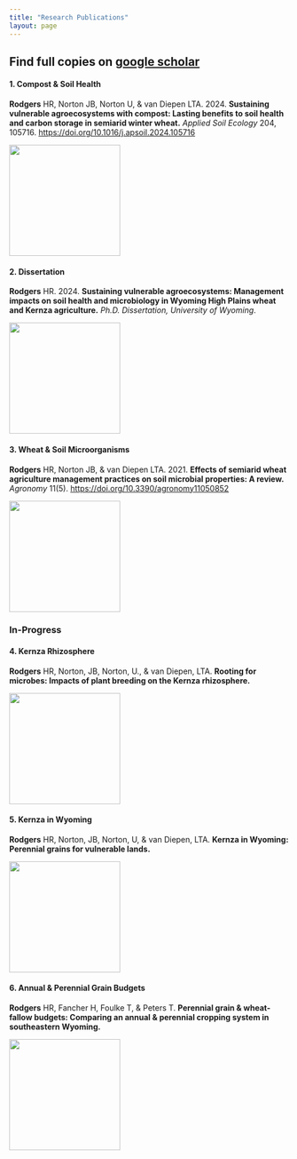 ```yaml
---
title: "Research Publications"
layout: page
---
```


## Find full copies on [google scholar](https://scholar.google.com/citations?user=https://scholar.google.com/citations?user=rK1CuzcAAAAJ&hl=en&user=rK1CuzcAAAAJ)

<!--PAPER 1: OREI-->
<div class="side-by-side"> <div>

#### 1. Compost & Soil Health
**Rodgers** HR, Norton JB, Norton U, & van Diepen LTA. 2024. **Sustaining vulnerable agroecosystems with compost: Lasting benefits to soil health and carbon storage in semiarid winter wheat.** *Applied Soil Ecology* 204, 105716. https://doi.org/10.1016/j.apsoil.2024.105716

</div> <div>
<img src="/images/edited/wheat_fallow.png" width="200" class="image-border">
</div> </div>

<!--PAPER 2: Dissertation-->
<div class="side-by-side"> <div>

#### 2. Dissertation
**Rodgers** HR. 2024. **Sustaining vulnerable agroecosystems: Management impacts on soil health and microbiology in Wyoming High Plains wheat and Kernza agriculture.** *Ph.D. Dissertation, University of Wyoming*.

</div> <div>
<img src="/images/edited/measuring_plants.jpg" width="200" class="image-border">
</div> </div>

<!--PAPER 3: Review-->
<div class="side-by-side"> <div>

#### 3. Wheat & Soil Microorganisms
**Rodgers** HR, Norton JB, & van Diepen LTA. 2021. **Effects of semiarid wheat agriculture management practices on soil microbial properties: A review.** *Agronomy* 11(5). https://doi.org/10.3390/agronomy11050852

</div> <div>
<img src="/images/edited/ai_roots2.png" width="200" class="image-border">
</div> </div>

### In-Progress

<!--PAPER 4: Rhizosphere-->
<div class="side-by-side"> <div>

#### 4. Kernza Rhizosphere
**Rodgers** HR, Norton, JB, Norton, U., & van Diepen, LTA. **Rooting for microbes: Impacts of plant breeding on the Kernza rhizosphere.**
  
</div> <div>
<img src="/images/edited/rhizo.jpg" width="200" class="image-border">
</div> </div>

<!--PAPER 5: Kernza Wyoming-->
<div class="side-by-side"> <div>

#### 5. Kernza in Wyoming
**Rodgers** HR, Norton, JB, Norton, U, & van Diepen, LTA. **Kernza in Wyoming: Perennial grains for vulnerable lands.**

</div> <div>
<img src="/images/edited/three_roots.jpg" width="200" class="image-border">
</div> </div>

<!--PAPER 6: Bulletin-->
<div class="side-by-side"> <div>

#### 6. Annual & Perennial Grain Budgets
**Rodgers** HR, Fancher H, Foulke T, & Peters T. **Perennial grain & wheat-fallow budgets: Comparing an annual & perennial cropping system in southeastern Wyoming.**

</div> <div>
<img src="/images/edited/Kernza_products.png" width="200" class="image-border">
</div> </div>
